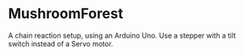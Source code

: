 # MushroomForest
A chain reaction setup, using an Arduino Uno. Use a stepper with a tilt switch instead of a Servo motor.
